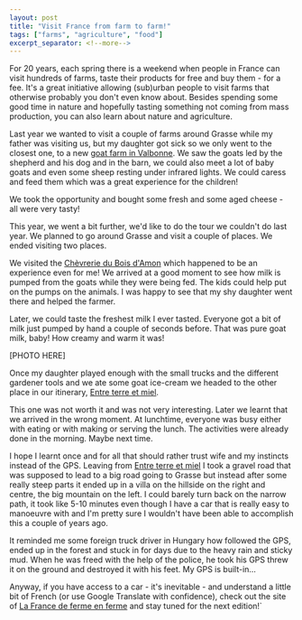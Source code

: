 ```yaml
---
layout: post
title: "Visit France from farm to farm!"
tags: ["farms", "agriculture", "food"]
excerpt_separator: <!--more-->
---
```

For 20 years, each spring there is a weekend when people in France can visit hundreds of farms, taste their products for free and buy them - for a fee. It's a great initiative allowing (sub)urban people to visit farms that otherwise probably you don't even know about. Besides spending some good time in nature and hopefully tasting something not coming from mass production, you can also learn about nature and agriculture.
<!--more-->

Last year we wanted to visit a couple of farms around Grasse while my father was visiting us, but my daughter got sick so we only went to the closest one, to a new [goat farm in Valbonne](https://www.facebook.com/LaChevrerieDeValbonne/). We saw the goats led by the shepherd and his dog and in the barn, we could also meet a lot of baby goats and even some sheep resting under infrared lights. We could caress and feed them which was a great experience for the children!

We took the opportunity and bought some fresh and some aged cheese - all were very tasty!

This year, we went a bit further, we'd like to do the tour we couldn't do last year. We planned to go around Grasse and visit a couple of places. We ended visiting two places.

We visited the [Chèvrerie du Bois d'Amon](http://www.chevrerieduboisdamon.fr/) which happened to be an experience even for me! We arrived at a good moment to see how milk is pumped from the goats while they were being fed. The kids could help put on the pumps on the animals. I was happy to see that my shy daughter went there and helped the farmer.

Later, we could taste the freshest milk I ever tasted. Everyone got a bit of milk just pumped by hand a couple of seconds before. That was pure goat milk, baby! How creamy and warm it was!

[PHOTO HERE]

Once my daughter played enough with the small trucks and the different gardener tools and we ate some goat ice-cream we headed to the other place in our itinerary, [Entre terre et miel](https://www.entreterreetmiel.com/).

This one was not worth it and was not very interesting. Later we learnt that we arrived in the wrong moment. At lunchtime, everyone was busy either with eating or with making or serving the lunch. The activities were already done in the morning. Maybe next time.

I hope I learnt once and for all that should rather trust wife and my instincts instead of the GPS. Leaving from [Entre terre et miel](https://www.entreterreetmiel.com/) I took a gravel road that was supposed to lead to a big road going to Grasse but instead after some really steep parts it ended up in a villa on the hillside on the right and centre, the big mountain on the left. I could barely turn back on the narrow path, it took like 5-10 minutes even though I have a car that is really easy to manoeuvre with and I'm pretty sure I wouldn't have been able to accomplish this a couple of years ago.

It reminded me some foreign truck driver in Hungary how followed the GPS, ended up in the forest and stuck in for days due to the heavy rain and sticky mud. When he was freed with the help of the police, he took his GPS threw it on the ground and destroyed it with his feet. My GPS is built-in...

Anyway, if you have access to a car - it's inevitable - and understand a little bit of French (or use Google Translate with confidence), check out the site of [La France de ferme en ferme](https://www.defermeenferme.com/departement-06-alpes-maritimes) and stay tuned for the next edition!`